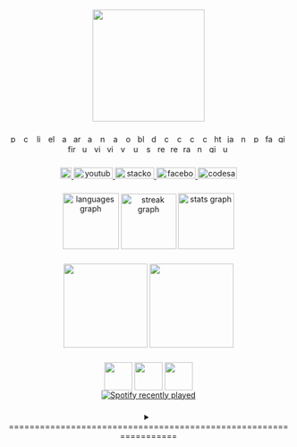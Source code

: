 
###

<div align="center">
  <img height="200" src="https://i.pinimg.com/originals/25/f5/0b/25f50bca01a360d940cf512d2b336871.gif"  />
</div>

###

<div align="center">
  <img src="https://cdn.simpleicons.org/pycharm/000000" height="15" alt="pycharm logo"  />
  <img width="" />
  <img src="https://cdn.simpleicons.org/codepen/000000" height="15" alt="codepen logo"  />
  <img width="" />
  <img src="https://cdn.simpleicons.org/linux/FCC624" height="15" alt="linux logo"  />
  <img width="" />
  <img src="https://cdn.simpleicons.org/electron/47848F" height="15" alt="electron logo"  />
  <img width="" />
  <img src="https://cdn.simpleicons.org/apachecassandra/1287B1" height="15" alt="apachecassandra logo"  />
  <img width="" />
  <img src="https://cdn.simpleicons.org/arduino/00979D" height="15" alt="arduino logo"  />
  <img width="" />
  <img src="https://cdn.simpleicons.org/android/3DDC84" height="15" alt="android logo"  />
  <img width="" />
  <img src="https://cdn.simpleicons.org/nodedotjs/339933" height="15" alt="nodejs logo"  />
  <img width="" />
  <img src="https://cdn.simpleicons.org/anaconda/44A833" height="15" alt="anaconda logo"  />
  <img width="" />
  <img src="https://cdn.simpleicons.org/opencv/5C3EE8" height="15" alt="opencv logo"  />
  <img width="" />
  <img src="https://cdn.simpleicons.org/blender/F5792A" height="15" alt="blender logo"  />
  <img width="" />
  <img src="https://cdn.simpleicons.org/docker/2496ED" height="15" alt="docker logo"  />
  <img width="" />
  <img src="https://cdn.simpleicons.org/c/A8B9CC" height="15" alt="c logo"  />
  <img width="" />
  <img src="https://cdn.simpleicons.org/cmake/064F8C" height="15" alt="cmake logo"  />
  <img width="" />
  <img src="https://cdn.simpleicons.org/csharp/239120" height="15" alt="csharp logo"  />
  <img width="" />
  <img src="https://cdn.simpleicons.org/css3/1572B6" height="15" alt="css3 logo"  />
  <img width="" />
  <img src="https://cdn.simpleicons.org/html5/E34F26" height="15" alt="html5 logo"  />
  <img width="" />
  <img src="https://cdn.simpleicons.org/javascript/F7DF1E" height="15" alt="javascript logo"  />
  <img width="" />
  <img src="https://cdn.simpleicons.org/npm/CB3837" height="15" alt="npm logo"  />
  <img width="" />
  <img src="https://cdn.simpleicons.org/python/3776AB" height="15" alt="python logo"  />
  <img width="" />
  <img src="https://cdn.simpleicons.org/fastapi/009688" height="15" alt="fastapi logo"  />
  <img width="" />
  <img src="https://cdn.simpleicons.org/gitlab/FC6D26" height="15" alt="gitlab logo"  />
  <img width="" />
  <img src="https://cdn.simpleicons.org/firebase/FFCA28" height="15" alt="firebase logo"  />
  <img width="" />
  <img src="https://cdn.simpleicons.org/unity/FFFFFF" height="15" alt="unity logo"  />
  <img width="" />
  <img src="https://cdn.simpleicons.org/vim/019733" height="15" alt="vim logo"  />
  <img width="" />
  <img src="https://cdn.simpleicons.org/visualstudio/5C2D91" height="15" alt="visualstudio logo"  />
  <img width="" />
  <img src="https://cdn.simpleicons.org/visualstudiocode/007ACC" height="15" alt="vscode logo"  />
  <img width="" />
  <img src="https://cdn.simpleicons.org/ubuntu/E95420" height="15" alt="ubuntu logo"  />
  <img width="" />
  <img src="https://cdn.simpleicons.org/svg/FFB13B" height="15" alt="svg logo"  />
  <img width="" />
  <img src="https://cdn.simpleicons.org/react/61DAFB" height="15" alt="react logo"  />
  <img width="" />
  <img src="https://cdn.simpleicons.org/redux/764ABC" height="15" alt="redux logo"  />
  <img width="" />
  <img src="https://cdn.simpleicons.org/raspberrypi/A22846" height="15" alt="raspberrypi logo"  />
  <img width="" />
  <img src="https://cdn.simpleicons.org/numpy/013243" height="15" alt="numpy logo"  />
  <img width="" />
  <img src="https://cdn.simpleicons.org/github/181717" height="15" alt="github logo"  />
  <img width="" />
  <img src="https://cdn.simpleicons.org/unrealengine/0E1128" height="15" alt="unrealengine logo"  />
</div>

###

###

<div align="center">
  <a href="https://codepen.io/TrungZKZ/pens/forked" target="_blank">
    <img src="https://raw.githubusercontent.com/maurodesouza/profile-readme-generator/master/src/assets/icons/social/codepen/default.svg" width="20" height="20" alt="codepen logo"  />
  </a>
  <a href="https://www.youtube.com/watch?v=dQw4w9WgXcQ&ab_channel=RickAstley" target="_blank">
    <img src="https://raw.githubusercontent.com/maurodesouza/profile-readme-generator/master/src/assets/icons/social/youtube/default.svg" width="70" height="20" alt="youtube logo"  />
  </a>
  <a href="https://stackoverflow.com/users/15458680/trung-l%c3%aa?tab=profile" target="_blank">
    <img src="https://raw.githubusercontent.com/maurodesouza/profile-readme-generator/master/src/assets/icons/social/stackoverflow/default.svg" width="70" height="20" alt="stackoverflow logo"  />
  </a>
  <a href="https://www.facebook.com/profile.php?id=100038539451953" target="_blank">
    <img src="https://raw.githubusercontent.com/maurodesouza/profile-readme-generator/master/src/assets/icons/social/facebook/default.svg" width="70" height="20" alt="facebook logo"  />
  </a>
  <a href="https://codesandbox.io/dashboard/recent?workspace=cb40c392-5dac-4277-81ac-2b232e29d9cc" target="_blank">
    <img src="https://raw.githubusercontent.com/maurodesouza/profile-readme-generator/master/src/assets/icons/social/codesandbox/default.svg" width="70" height="20" alt="codesandbox logo"  />
  </a>
</div>

###

<div align="center">
  <img src="https://github-readme-stats.vercel.app/api/top-langs?username=TrungZKZ&locale=en&hide_title=false&layout=compact&card_width=320&langs_count=5&theme=github_dark&hide_border=false&order=2" height="100" alt="languages graph"  />
  <img src="https://streak-stats.demolab.com?user=TrungZKZ&locale=en&mode=daily&theme=github_dark&hide_border=false&border_radius=5&order=3" height="99" alt="streak graph"  />
  <img src="https://github-readme-stats.vercel.app/api?username=TrungZKZ&hide_title=false&hide_rank=false&show_icons=true&include_all_commits=true&count_private=true&disable_animations=false&theme=github_dark&locale=en&hide_border=false&order=1" height="100" alt="stats graph"  />
</div>

###

<div align="center">
<img height="150" src="http://github-profile-summary-cards.vercel.app/api/cards/profile-details?username=TrungZKZ&theme=github_dark"/>
<img height="150" src="http://github-profile-summary-cards.vercel.app/api/cards/most-commit-language?username=TrungZKZ&theme=github_dark"/>
</div>

###

<div align="center">

<img height="50" align="center" src="https://media1.giphy.com/media/9B8dqzmFI0yujEjfgg/giphy.gif?cid=ecf05e47z3suf2g291d61klo1rz97gsto8e0bz707tznxuic&ep=v1_stickers_search&rid=giphy.gif&ct=s"  />
  <img height="50" align="center" src="https://media1.giphy.com/media/31vamYdZV5ISQ/giphy.gif?cid=ecf05e47q1gelt16g2d4xo3v9hxnmxkeapnf8o7c0hq8fg7t&ep=v1_stickers_search&rid=giphy.gif&ct=s"/>
    <img height="50" align="center" src="https://media0.giphy.com/media/4QZK21zlzVIyc/giphy.gif?cid=ecf05e47orkvbb2kygz367hg4fghl0x9zksg8rk4cq32wewq&ep=v1_stickers_search&rid=giphy.gif&ct=s"/>
<div align="center">
  <a href="https://open.spotify.com/user/31hiehqxmxq3r7od54vfwmg3rqzy">
    <img src="https://spotify-recently-played-readme.vercel.app/api?user=31hiehqxmxq3r7od54vfwmg3rqzy&count=4" alt="Spotify recently played"  />
  </a>
</div>

</div>

###

<details align="center">
<summary>=================================================================</summary>
  
<div align="center">
  <img src="https://i.pinimg.com/originals/e4/63/44/e463446ad79fe415c77f6d3b24945995.gif"  />
</div>


